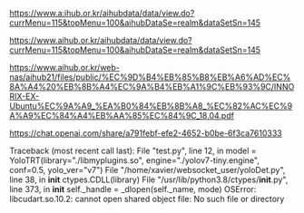 
https://www.a:ihub.or.kr/aihubdata/data/view.do?currMenu=115&topMenu=100&aihubDataSe=realm&dataSetSn=145

https://www.aihub.or.kr/aihubdata/data/view.do?currMenu=115&topMenu=100&aihubDataSe=realm&dataSetSn=145


https://www.aihub.or.kr/web-nas/aihub21/files/public/%EC%9D%B4%EB%85%B8%EB%A6%AD%EC%8A%A4%20%EB%8B%A4%EC%9A%B4%EB%A1%9C%EB%93%9C/INNORIX-EX-Ubuntu%EC%9A%A9_%EA%B0%84%EB%8B%A8_%EC%82%AC%EC%9A%A9%EC%84%A4%EB%AA%85%EC%84%9C_18.04.pdf


https://chat.openai.com/share/a791febf-efe2-4652-b0be-6f3ca7610333


Traceback (most recent call last):
  File "test.py", line 12, in <module>
    model = YoloTRT(library="./libmyplugins.so", engine="./yolov7-tiny.engine", conf=0.5, yolo_ver="v7")
  File "/home/xavier/websocket_user/yoloDet.py", line 38, in __init__
    ctypes.CDLL(library)
  File "/usr/lib/python3.8/ctypes/__init__.py", line 373, in __init__
    self._handle = _dlopen(self._name, mode)
OSError: libcudart.so.10.2: cannot open shared object file: No such file or directory
